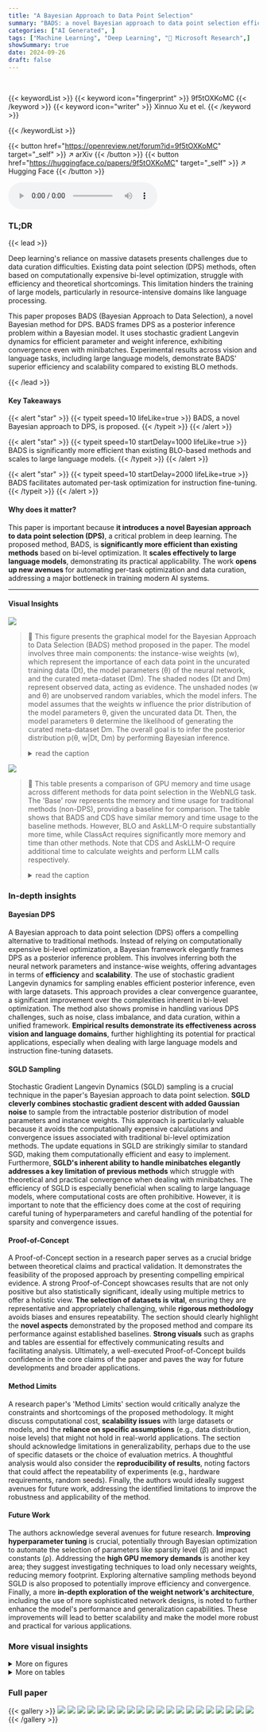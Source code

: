 ```yaml
---
title: "A Bayesian Approach to Data Point Selection"
summary: "BADS: a novel Bayesian approach to data point selection efficiently optimizes deep learning models by jointly inferring instance weights and model parameters using stochastic gradient Langevin dynamic..."
categories: ["AI Generated", ]
tags: ["Machine Learning", "Deep Learning", "🏢 Microsoft Research",]
showSummary: true
date: 2024-09-26
draft: false
---
```


<br>

{{< keywordList >}}
{{< keyword icon="fingerprint" >}} 9f5tOXKoMC {{< /keyword >}}
{{< keyword icon="writer" >}} Xinnuo Xu et el. {{< /keyword >}}
 
{{< /keywordList >}}

{{< button href="https://openreview.net/forum?id=9f5tOXKoMC" target="_self" >}}
↗ arXiv
{{< /button >}}
{{< button href="https://huggingface.co/papers/9f5tOXKoMC" target="_self" >}}
↗ Hugging Face
{{< /button >}}



<audio controls>
    <source src="https://ai-paper-reviewer.com/9f5tOXKoMC/podcast.wav" type="audio/wav">
    Your browser does not support the audio element.
</audio>


### TL;DR


{{< lead >}}

Deep learning's reliance on massive datasets presents challenges due to data curation difficulties.  Existing data point selection (DPS) methods, often based on computationally expensive bi-level optimization, struggle with efficiency and theoretical shortcomings.  This limitation hinders the training of large models, particularly in resource-intensive domains like language processing.

This paper proposes BADS (Bayesian Approach to Data Selection), a novel Bayesian method for DPS.  BADS frames DPS as a posterior inference problem within a Bayesian model. It uses stochastic gradient Langevin dynamics for efficient parameter and weight inference, exhibiting convergence even with minibatches. Experimental results across vision and language tasks, including large language models, demonstrate BADS' superior efficiency and scalability compared to existing BLO methods.

{{< /lead >}}


#### Key Takeaways

{{< alert "star" >}}
{{< typeit speed=10 lifeLike=true >}} BADS, a novel Bayesian approach to DPS, is proposed. {{< /typeit >}}
{{< /alert >}}

{{< alert "star" >}}
{{< typeit speed=10 startDelay=1000 lifeLike=true >}} BADS is significantly more efficient than existing BLO-based methods and scales to large language models. {{< /typeit >}}
{{< /alert >}}

{{< alert "star" >}}
{{< typeit speed=10 startDelay=2000 lifeLike=true >}} BADS facilitates automated per-task optimization for instruction fine-tuning. {{< /typeit >}}
{{< /alert >}}

#### Why does it matter?
This paper is important because **it introduces a novel Bayesian approach to data point selection (DPS)**, a critical problem in deep learning.  The proposed method, BADS, is **significantly more efficient than existing methods** based on bi-level optimization. It **scales effectively to large language models**, demonstrating its practical applicability. The work **opens up new avenues** for automating per-task optimization and data curation, addressing a major bottleneck in training modern AI systems.

------
#### Visual Insights



![](https://ai-paper-reviewer.com/9f5tOXKoMC/figures_2_1.jpg)

> 🔼 This figure presents the graphical model for the Bayesian Approach to Data Selection (BADS) method proposed in the paper.  The model involves three main components: the instance-wise weights (w), which represent the importance of each data point in the uncurated training data (Dt), the model parameters (θ) of the neural network, and the curated meta-dataset (Dm). The shaded nodes (Dt and Dm) represent observed data, acting as evidence. The unshaded nodes (w and θ) are unobserved random variables, which the model infers.  The model assumes that the weights w influence the prior distribution of the model parameters θ, given the uncurated data Dt.  Then, the model parameters θ determine the likelihood of generating the curated meta-dataset Dm.  The overall goal is to infer the posterior distribution p(θ, w|Dt, Dm) by performing Bayesian inference.
> <details>
> <summary>read the caption</summary>
> Figure 1: Graphical model for BADS. Shaded nodes, representing curated (Dm) and uncurated (Dt) data, are evidence. Unshaded nodes, including model θ and instance weights w, are random variables.
> </details>





![](https://ai-paper-reviewer.com/9f5tOXKoMC/tables_7_1.jpg)

> 🔼 This table presents a comparison of GPU memory and time usage across different methods for data point selection in the WebNLG task.  The 'Base' row represents the memory and time usage for traditional methods (non-DPS), providing a baseline for comparison.  The table shows that BADS and CDS have similar memory and time usage to the baseline methods.  However, BLO and AskLLM-O require substantially more time, while ClassAct requires significantly more memory and time than other methods. Note that  CDS and AskLLM-O require additional time to calculate weights and perform LLM calls respectively. 
> <details>
> <summary>read the caption</summary>
> Table 1: The average GPU memory and time usage over 100 steps. 'Base' represent all non-DPSs.
> </details>





### In-depth insights


#### Bayesian DPS
A Bayesian approach to data point selection (DPS) offers a compelling alternative to traditional methods.  Instead of relying on computationally expensive bi-level optimization, a Bayesian framework elegantly frames DPS as a posterior inference problem. This involves inferring both the neural network parameters and instance-wise weights, offering advantages in terms of **efficiency** and **scalability**.  The use of stochastic gradient Langevin dynamics for sampling enables efficient posterior inference, even with large datasets.  This approach provides a clear convergence guarantee, a significant improvement over the complexities inherent in bi-level optimization.  The method also shows promise in handling various DPS challenges, such as noise, class imbalance, and data curation, within a unified framework.  **Empirical results demonstrate its effectiveness across vision and language domains**, further highlighting its potential for practical applications, especially when dealing with large language models and instruction fine-tuning datasets.

#### SGLD Sampling
Stochastic Gradient Langevin Dynamics (SGLD) sampling is a crucial technique in the paper's Bayesian approach to data point selection.  **SGLD cleverly combines stochastic gradient descent with added Gaussian noise** to sample from the intractable posterior distribution of model parameters and instance weights. This approach is particularly valuable because it avoids the computationally expensive calculations and convergence issues associated with traditional bi-level optimization methods. The update equations in SGLD are strikingly similar to standard SGD, making them computationally efficient and easy to implement.  Furthermore, **SGLD's inherent ability to handle minibatches elegantly addresses a key limitation of previous methods** which struggle with theoretical and practical convergence when dealing with minibatches.  The efficiency of SGLD is especially beneficial when scaling to large language models, where computational costs are often prohibitive.  However, it is important to note that the efficiency does come at the cost of requiring careful tuning of hyperparameters and careful handling of the potential for sparsity and convergence issues.

#### Proof-of-Concept
A Proof-of-Concept section in a research paper serves as a crucial bridge between theoretical claims and practical validation.  It demonstrates the feasibility of the proposed approach by presenting compelling empirical evidence.  A strong Proof-of-Concept showcases results that are not only positive but also statistically significant, ideally using multiple metrics to offer a holistic view.  **The selection of datasets is vital**, ensuring they are representative and appropriately challenging, while **rigorous methodology** avoids biases and ensures repeatability. The section should clearly highlight the **novel aspects** demonstrated by the proposed method and compare its performance against established baselines.  **Strong visuals** such as graphs and tables are essential for effectively communicating results and facilitating analysis.  Ultimately, a well-executed Proof-of-Concept builds confidence in the core claims of the paper and paves the way for future developments and broader applications.

#### Method Limits
A research paper's 'Method Limits' section would critically analyze the constraints and shortcomings of the proposed methodology.  It might discuss computational cost, **scalability issues** with large datasets or models, and the **reliance on specific assumptions** (e.g., data distribution, noise levels) that might not hold in real-world applications.  The section should acknowledge limitations in generalizability, perhaps due to the use of specific datasets or the choice of evaluation metrics.  A thoughtful analysis would also consider the **reproducibility of results**, noting factors that could affect the repeatability of experiments (e.g., hardware requirements, random seeds).  Finally, the authors would ideally suggest avenues for future work, addressing the identified limitations to improve the robustness and applicability of the method.

#### Future Work
The authors acknowledge several avenues for future research.  **Improving hyperparameter tuning** is crucial, potentially through Bayesian optimization to automate the selection of parameters like sparsity level (β) and impact constants (ρ).  Addressing the **high GPU memory demands** is another key area; they suggest investigating techniques to load only necessary weights, reducing memory footprint.  Exploring alternative sampling methods beyond SGLD is also proposed to potentially improve efficiency and convergence. Finally, a more **in-depth exploration of the weight network's architecture**, including the use of more sophisticated network designs, is noted to further enhance the model's performance and generalization capabilities.  These improvements will lead to better scalability and make the model more robust and practical for various applications.


### More visual insights

<details>
<summary>More on figures
</summary>


![](https://ai-paper-reviewer.com/9f5tOXKoMC/figures_5_1.jpg)

> 🔼 The figure shows the experimental results of the proposed method (BADS) and several baselines on three different scenarios: Data Balancing (MNIST), Data Denoising (CIFAR-10), and Efficient Learning (WebNLG). The top row displays the overall test performance for each scenario, comparing BADS to various baselines including BLO, CDS, ClassAct, mixing, etc.  The bottom row visualizes the weights assigned by BADS to data points in the WebNLG scenario. The visualization shows that BADS assigns higher weights to specific data points, which is expected to improve performance.
> <details>
> <summary>read the caption</summary>
> Figure 2: Proof-of-Concept experiment results. The top row displays the overall test performance across the three scenarios throughout the training phase, with x and y axis denote the training steps and the evaluation metrics, respectively. The bottom row visualizes the model-predicted weights of data points in each mini-batches in the final 2000 steps in WebNLG training (scenario 3). x and y axis show the training steps and average weights, respectively. Data points in blue color are expected to get higher weights compared to their counterparts (in red color).
> </details>



![](https://ai-paper-reviewer.com/9f5tOXKoMC/figures_5_2.jpg)

> 🔼 This figure shows the MNIST test accuracy with different sizes of meta sets. The x-axis represents the number of examples per class in the meta set, while the y-axis shows the test accuracy. Each line represents a different data selection method: mixing, random_select, meta_only, dup_meta, contrastive, BLO, and Bayesian.  The plot illustrates how the test accuracy changes as the size of the meta set increases for each method.  It highlights the performance differences between various data selection techniques when dealing with imbalanced datasets. Notably, the Bayesian approach consistently outperforms other methods, especially with limited meta data.
> <details>
> <summary>read the caption</summary>
> Figure 3: The MNIST test accuracy when trained with meta sets in varying sizes (x-aixs).
> </details>



![](https://ai-paper-reviewer.com/9f5tOXKoMC/figures_6_1.jpg)

> 🔼 The figure shows the test performance of different data selection methods across three scenarios (data balancing, denoising, and efficient learning) throughout the training process. The bottom part visualizes how the model assigns weights to data points in each minibatch for WebNLG training.  Points predicted to be more important are highlighted in blue, while those predicted to be less important are in red.
> <details>
> <summary>read the caption</summary>
> Figure 2: Proof-of-Concept experiment results. The top row displays the overall test performance across the three scenarios throughout the training phase, with x and y axis denote the training steps and the evaluation metrics, respectively. The bottom row visualizes the model-predicted weights of data points in each mini-batches in the final 2000 steps in WebNLG training (scenario 3). x and y axis show the training steps and average weights, respectively. Data points in blue color are expected to get higher weights compared to their counterparts (in red color).
> </details>



![](https://ai-paper-reviewer.com/9f5tOXKoMC/figures_7_1.jpg)

> 🔼 This figure displays the test accuracy for three different scenarios (MNIST, CIFAR, and WebNLG) across various hyperparameter settings for β (sparsity level) and σ (impact constant). It visualizes how these hyperparameters affect the model's performance and convergence speed across different DPS (Data Point Selection) approaches and compares them to non-DPS baselines. Each subplot represents a different scenario, with the x-axis showing training steps and the y-axis showing test accuracy. The results illustrate the impact of β and σ on the models’ performance, convergence rate, and overall ability to handle imbalanced, noisy, and limited data.
> <details>
> <summary>read the caption</summary>
> Figure 10: Model’s performance in the three proof-of-concept scenarios with different β and σ. 
> </details>



![](https://ai-paper-reviewer.com/9f5tOXKoMC/figures_15_1.jpg)

> 🔼 This figure shows the graphical model used in the Bayesian Approach to Data Point Selection (BADS) method.  The shaded nodes represent the curated meta dataset (Dm) and uncurated training dataset (Dt). These are considered as evidence in the Bayesian model. The unshaded nodes represent the model parameters (θ) and instance-wise weights (w). These are random variables to be inferred.  The model illustrates how the instance weights (w), given the uncurated data (Dt),  influence the prior distribution of model parameters (θ). In turn, the model parameters (θ) influence the likelihood of generating the meta dataset (Dm). The goal is to infer the posterior distribution of both model parameters (θ) and instance weights (w) given both the curated and uncurated datasets.
> <details>
> <summary>read the caption</summary>
> Figure 1: Graphical model for BADS. Shaded nodes, representing curated (Dm) and uncurated (Dt) data, are evidence. Unshaded nodes, including model θ and instance weights w, are random variables.
> </details>



![](https://ai-paper-reviewer.com/9f5tOXKoMC/figures_16_1.jpg)

> 🔼 The figure shows an example of how the WebNLG task works.  Input tuples consist of multiple (argument, predicate, argument) triplets, which are then used to generate a natural language text description.  This example illustrates the process of transforming structured data into a coherent textual narrative.
> <details>
> <summary>read the caption</summary>
> Figure 7: An example of Natural Language Generation.
> </details>



![](https://ai-paper-reviewer.com/9f5tOXKoMC/figures_17_1.jpg)

> 🔼 This figure displays the test accuracy across three scenarios (MNIST, CIFAR, WebNLG) using different values of β (sparsity level) and σ (impact constant) in the BADS method.  Each subplot shows the test accuracy curves for various values of β or σ, allowing for an analysis of their individual and combined influence on model performance across different tasks. The results reveal the sensitivity of the BADS method to these hyperparameters and how their optimization is crucial for achieving optimal model performance.  The consistent trends across all three scenarios help to support the robustness and general applicability of the BADS approach.
> <details>
> <summary>read the caption</summary>
> Figure 10: Model's performance in the three proof-of-concept scenarios with different β and σ. 
> </details>



![](https://ai-paper-reviewer.com/9f5tOXKoMC/figures_17_2.jpg)

> 🔼 The figure displays the performance of different models (BADS, BLO, CDS, and other baselines) across three scenarios: Data Balancing (MNIST), Data Denoising (CIFAR), and Efficient Learning (WebNLG).  Each scenario is tested with various hyperparameters (β and σ). The x-axis shows training steps, and the y-axis shows the evaluation metric (accuracy or BLEU score). The plots show how the hyperparameters affect the performance of the models. For example, the impact of varying the hyperparameters on model performance in the three proof-of-concept scenarios is illustrated.
> <details>
> <summary>read the caption</summary>
> Figure 10: Model's performance in the three proof-of-concept scenarios with different β and σ. 
> </details>



![](https://ai-paper-reviewer.com/9f5tOXKoMC/figures_18_1.jpg)

> 🔼 This figure presents the performance of the proposed method (BADS) and baselines across three scenarios (Data Balancing, Data Denoising, Efficient Learning) with varying hyperparameters β (sparsity level) and σ (impact constant).  It shows the test accuracy/BLEU score over training steps for each scenario and different values of β and σ, illustrating the sensitivity of the model's performance to these hyperparameters and the relative effectiveness of BADS in comparison to the other approaches. The results are separated into plots showing the effect of changing β while keeping σ constant and vice-versa. 
> <details>
> <summary>read the caption</summary>
> Figure 10: Model's performance in the three proof-of-concept scenarios with different β and σ. 
> </details>



![](https://ai-paper-reviewer.com/9f5tOXKoMC/figures_19_1.jpg)

> 🔼 This figure displays the model's performance across three scenarios (MNIST, CIFAR, and WebNLG) with varying β (sparsity level) and σ (impact constant).  It visually compares the performance of the BADS model against multiple baselines under different hyperparameter settings. The trends shown illustrate the sensitivity of the model's performance to these hyperparameters and help to understand the effect of different data selection strategies.
> <details>
> <summary>read the caption</summary>
> Figure 10: Model's performance in the three proof-of-concept scenarios with different β and σ. 
> </details>



![](https://ai-paper-reviewer.com/9f5tOXKoMC/figures_20_1.jpg)

> 🔼 This figure shows the performance of the models in three scenarios (MNIST, CIFAR, WebNLG) with different values of β (sparsity level) and σ (impact constant).  It illustrates how these hyperparameters affect the model's convergence speed and overall accuracy. The plots compare the model's test accuracy over the course of training, demonstrating the effect of the hyperparameters.
> <details>
> <summary>read the caption</summary>
> Figure 10: Model's performance in the three proof-of-concept scenarios with different β and σ.
> </details>



![](https://ai-paper-reviewer.com/9f5tOXKoMC/figures_20_2.jpg)

> 🔼 This figure provides supplementary results from three proof-of-concept experiments showing the average weights assigned to data points in mini-batches during the final stages of training.  The plots show, for each of three methods (BADS, BLO, and CDS), the weights assigned to data points for the MNIST (data balancing), CIFAR (data denoising), and WebNLG (efficient learning) tasks, highlighting the differences in how the three methods prioritize data points.
> <details>
> <summary>read the caption</summary>
> Figure 13: Proof-of-Concept experiment supplementary results. All plots illustrate the average weights of data points within mini-batches during the last 2000 training steps, with the x-axis representing the training steps and the y-axis showing the average weights. Classes depicted in blue are expected to receive higher weights compared to those in red. The top row displays the MNIST experiments from scenario 1, the middle row shows the CIFAR experiments from scenario 2, and the bottom row features the WebNLG experiments from scenario 3. The left, middle, and right columns correspond to BADS, BLO, and CDS, respectively.
> </details>



![](https://ai-paper-reviewer.com/9f5tOXKoMC/figures_21_1.jpg)

> 🔼 This figure provides supplementary results for the three proof-of-concept experiments (data balancing, data denoising, and efficient learning) described in the paper.  Each row shows the average weights assigned to different data points within mini-batches over the last 2000 training steps for one experiment. Blue data points are expected to have higher weights than red points. The three rows represent MNIST, CIFAR, and WebNLG experiments respectively; the columns represent BADS, BLO, and CDS algorithms.  The visualization helps understand how each algorithm assigns weights to different data points in the different scenarios.
> <details>
> <summary>read the caption</summary>
> Figure 13: Proof-of-Concept experiment supplementary results. All plots illustrate the average weights of data points within mini-batches during the last 2000 training steps, with the x-axis representing the training steps and the y-axis showing the average weights. Classes depicted in blue are expected to receive higher weights compared to those in red. The top row displays the MNIST experiments from scenario 1, the middle row shows the CIFAR experiments from scenario 2, and the bottom row features the WebNLG experiments from scenario 3. The left, middle, and right columns correspond to BADS, BLO, and CDS, respectively.
> </details>



</details>




<details>
<summary>More on tables
</summary>


![](https://ai-paper-reviewer.com/9f5tOXKoMC/tables_8_1.jpg)
> 🔼 This table presents the test accuracy results for various Large Language Models (LLMs) evaluated on four popular benchmarks: MMLU, ARCC, ARCe, and HellaSwag.  The models were trained using different data selection methods, including a baseline ('Mixing') representing standard Instruction Fine-Tuning (IFT). The 'Checkpoint selection' method used next token prediction accuracy. The table compares the performance of different data selection approaches against the standard IFT approach, highlighting the effectiveness of different strategies in improving LLM performance.
> <details>
> <summary>read the caption</summary>
> Table 2: Test accuracy of LLMs across four popular benchmarks in eval-harness [17]. Checkpoint selection is using next token prediction accuracy as the selection metric. Mixing represents standard IFT.
> </details>

![](https://ai-paper-reviewer.com/9f5tOXKoMC/tables_16_1.jpg)
> 🔼 This table lists the hyperparameter settings used in the experiments for different tasks and models.  It shows the values for various parameters used in the Bayesian Data Point Selection (BADS) and Contrastive Data Selection (CDS) methods, such as learning rates (η), impact constants (ρθ, ρφ, ρw), noise standard deviation (σ), sparsity level (β), running average step (Savg), floor ratio for CDS (rfloor), hidden layer size (H), and lr_halfv which likely refers to a learning rate adjustment. Each row represents a different experiment (MNIST, CIFAR, WebNLG, LLMs).
> <details>
> <summary>read the caption</summary>
> Table 3: Hyperparameters for all experiments.
> </details>

![](https://ai-paper-reviewer.com/9f5tOXKoMC/tables_19_1.jpg)
> 🔼 This table shows the average weights assigned by the BADS model to examples from different Instruction Fine-tuning (IFT) datasets.  It highlights the relative importance the model assigns to each dataset in the fine-tuning process, suggesting that some datasets contribute more significantly to the overall performance than others.  These weights inform the data selection strategy used by BADS to optimize the fine-tuning process.
> <details>
> <summary>read the caption</summary>
> Table 4: The average scores IFT examples get from BADS.
> </details>

</details>




### Full paper

{{< gallery >}}
<img src="https://ai-paper-reviewer.com/9f5tOXKoMC/1.png" class="grid-w50 md:grid-w33 xl:grid-w25" />
<img src="https://ai-paper-reviewer.com/9f5tOXKoMC/2.png" class="grid-w50 md:grid-w33 xl:grid-w25" />
<img src="https://ai-paper-reviewer.com/9f5tOXKoMC/3.png" class="grid-w50 md:grid-w33 xl:grid-w25" />
<img src="https://ai-paper-reviewer.com/9f5tOXKoMC/4.png" class="grid-w50 md:grid-w33 xl:grid-w25" />
<img src="https://ai-paper-reviewer.com/9f5tOXKoMC/5.png" class="grid-w50 md:grid-w33 xl:grid-w25" />
<img src="https://ai-paper-reviewer.com/9f5tOXKoMC/6.png" class="grid-w50 md:grid-w33 xl:grid-w25" />
<img src="https://ai-paper-reviewer.com/9f5tOXKoMC/7.png" class="grid-w50 md:grid-w33 xl:grid-w25" />
<img src="https://ai-paper-reviewer.com/9f5tOXKoMC/8.png" class="grid-w50 md:grid-w33 xl:grid-w25" />
<img src="https://ai-paper-reviewer.com/9f5tOXKoMC/9.png" class="grid-w50 md:grid-w33 xl:grid-w25" />
<img src="https://ai-paper-reviewer.com/9f5tOXKoMC/10.png" class="grid-w50 md:grid-w33 xl:grid-w25" />
<img src="https://ai-paper-reviewer.com/9f5tOXKoMC/11.png" class="grid-w50 md:grid-w33 xl:grid-w25" />
<img src="https://ai-paper-reviewer.com/9f5tOXKoMC/12.png" class="grid-w50 md:grid-w33 xl:grid-w25" />
<img src="https://ai-paper-reviewer.com/9f5tOXKoMC/13.png" class="grid-w50 md:grid-w33 xl:grid-w25" />
<img src="https://ai-paper-reviewer.com/9f5tOXKoMC/14.png" class="grid-w50 md:grid-w33 xl:grid-w25" />
<img src="https://ai-paper-reviewer.com/9f5tOXKoMC/15.png" class="grid-w50 md:grid-w33 xl:grid-w25" />
<img src="https://ai-paper-reviewer.com/9f5tOXKoMC/16.png" class="grid-w50 md:grid-w33 xl:grid-w25" />
<img src="https://ai-paper-reviewer.com/9f5tOXKoMC/17.png" class="grid-w50 md:grid-w33 xl:grid-w25" />
<img src="https://ai-paper-reviewer.com/9f5tOXKoMC/18.png" class="grid-w50 md:grid-w33 xl:grid-w25" />
<img src="https://ai-paper-reviewer.com/9f5tOXKoMC/19.png" class="grid-w50 md:grid-w33 xl:grid-w25" />
<img src="https://ai-paper-reviewer.com/9f5tOXKoMC/20.png" class="grid-w50 md:grid-w33 xl:grid-w25" />
{{< /gallery >}}
